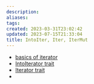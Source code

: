 ```yaml
---
description:
aliases: 
tags: 
created: 2023-03-31T23:02:42
updated: 2023-07-15T21:33:04
title: IntoIter, Iter, IterMut
---
```

- [basics of iterator](https://doc.rust-lang.org/std/iter/index.html)
- [IntoIterator trait](https://doc.rust-lang.org/std/iter/trait.IntoIterator.html)
- [Iterator trait](https://doc.rust-lang.org/std/iter/trait.Iterator.html)
- 

